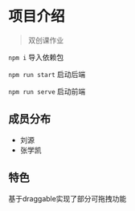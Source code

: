 # 项目介绍

> 双创课作业

`npm i` 导入依赖包

`npm run start` 启动后端

`npm run serve` 启动前端

## 成员分布

- 刘源
- 张学凯

## 特色

基于draggable实现了部分可拖拽功能

